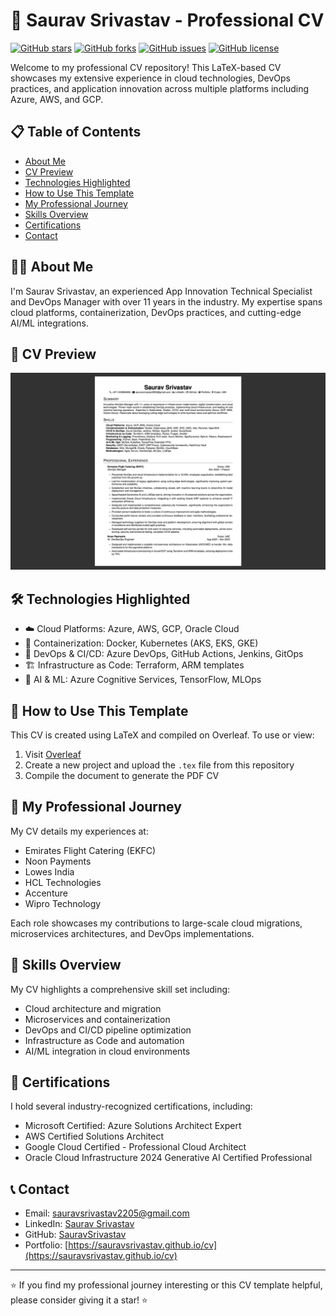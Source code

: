 # 🚀 Saurav Srivastav - Professional CV

[![GitHub stars](https://img.shields.io/github/stars/SauravSrivastav/saurav-srivastav-professional-cv?style=social)](https://github.com/SauravSrivastav/saurav-srivastav-professional-cv/stargazers)
[![GitHub forks](https://img.shields.io/github/forks/SauravSrivastav/saurav-srivastav-professional-cv?style=social)](https://github.com/SauravSrivastav/saurav-srivastav-professional-cv/network/members)
[![GitHub issues](https://img.shields.io/github/issues/SauravSrivastav/saurav-srivastav-professional-cv)](https://github.com/SauravSrivastav/saurav-srivastav-professional-cv/issues)
[![GitHub license](https://img.shields.io/github/license/SauravSrivastav/saurav-srivastav-professional-cv)](https://github.com/SauravSrivastav/saurav-srivastav-professional-cv/blob/main/LICENSE)

Welcome to my professional CV repository! This LaTeX-based CV showcases my extensive experience in cloud technologies, DevOps practices, and application innovation across multiple platforms including Azure, AWS, and GCP.

## 📋 Table of Contents

- [About Me](#about-me)
- [CV Preview](#cv-preview)
- [Technologies Highlighted](#technologies-highlighted)
- [How to Use This Template](#how-to-use-this-template)
- [My Professional Journey](#my-professional-journey)
- [Skills Overview](#skills-overview)
- [Certifications](#certifications)
- [Contact](#contact)

## 🙋‍♂️ About Me

I'm Saurav Srivastav, an experienced App Innovation Technical Specialist and DevOps Manager with over 11 years in the industry. My expertise spans cloud platforms, containerization, DevOps practices, and cutting-edge AI/ML integrations.

## 👀 CV Preview

![Search Results](https://github.com/SauravSrivastav/saurav-srivastav-professional-cv/blob/main/Data/1.png)   

## 🛠 Technologies Highlighted

- ☁️ Cloud Platforms: Azure, AWS, GCP, Oracle Cloud
- 🐳 Containerization: Docker, Kubernetes (AKS, EKS, GKE)
- 🚀 DevOps & CI/CD: Azure DevOps, GitHub Actions, Jenkins, GitOps
- 🏗 Infrastructure as Code: Terraform, ARM templates
- 🧠 AI & ML: Azure Cognitive Services, TensorFlow, MLOps

## 🚀 How to Use This Template

This CV is created using LaTeX and compiled on Overleaf. To use or view:

1. Visit [Overleaf](https://www.overleaf.com/)
2. Create a new project and upload the `.tex` file from this repository
3. Compile the document to generate the PDF CV

## 💼 My Professional Journey

My CV details my experiences at:
- Emirates Flight Catering (EKFC)
- Noon Payments
- Lowes India
- HCL Technologies
- Accenture
- Wipro Technology

Each role showcases my contributions to large-scale cloud migrations, microservices architectures, and DevOps implementations.

## 🔧 Skills Overview

My CV highlights a comprehensive skill set including:
- Cloud architecture and migration
- Microservices and containerization
- DevOps and CI/CD pipeline optimization
- Infrastructure as Code and automation
- AI/ML integration in cloud environments

## 🏅 Certifications

I hold several industry-recognized certifications, including:
- Microsoft Certified: Azure Solutions Architect Expert
- AWS Certified Solutions Architect
- Google Cloud Certified - Professional Cloud Architect
- Oracle Cloud Infrastructure 2024 Generative AI Certified Professional

## 📞 Contact

- Email: sauravsrivastav2205@gmail.com
- LinkedIn: [Saurav Srivastav](https://www.linkedin.com/in/sauravsrivastav2205)
- GitHub: [SauravSrivastav](https://github.com/SauravSrivastav)
- Portfolio: [https://sauravsrivastav.github.io/cv](https://sauravsrivastav.github.io/cv)

---

⭐️ If you find my professional journey interesting or this CV template helpful, please consider giving it a star! ⭐️
